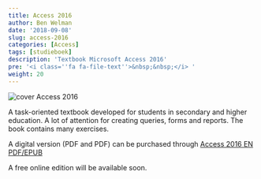 ```yaml
---
title: Access 2016
author: Ben Welman
date: '2018-09-08'
slug: access-2016
categories: [Access]
tags: [studieboek]
description: 'Textbook Microsoft Access 2016'
pre: '<i class=''fa fa-file-text''>&nbsp;&nbsp;</i> '
weight: 20
---
```


![cover Access 2016](/img/cover_access_en_h120.png)

A task-oriented textbook developed for students in secondary and higher education. A lot of attention for creating queries, forms and reports. The book contains many exercises.

A digital version (PDF and PDF) can be purchased through [Access 2016 EN PDF/EPUB](https://gum.co/deAkp)

A free online edition will be available soon.
